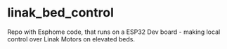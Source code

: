 # linak_bed_control
Repo with Esphome code, that runs on a ESP32 Dev board - making local control over Linak Motors on elevated beds.
